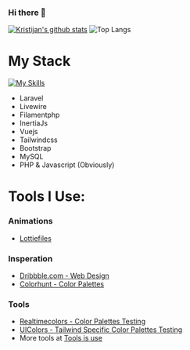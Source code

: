 ### Hi there 👋


[![Kristijan's github stats](https://github-readme-stats.vercel.app/api?username=abdelhamiderrahmouni)](https://github.com/anuraghazra/github-readme-stats) ![Top Langs](https://github-readme-stats.vercel.app/api/top-langs/?username=abdelhamiderrahmouni&layout=compact)

# My Stack
[![My Skills](https://skillicons.dev/icons?i=html,css,js,vue,tailwindcss,bootstrap,php,laravel,livewire,filamentphp,inertiajs)](https://skillicons.dev)
- Laravel
- Livewire
- Filamentphp
- InertiaJs
- Vuejs
- Tailwindcss
- Bootstrap
- MySQL
- PHP & Javascript (Obviously)

# Tools I Use:
### Animations
- [Lottiefiles](https://app.lottiefiles.com/)



### Insperation
- [Dribbble.com - Web Design](https://dribbble.com/search/shots/popular/web-design)
- [Colorhunt - Color Palettes](https://colorhunt.co/)

### Tools
- [Realtimecolors - Color Palettes Testing](https://realtimecolors.com/)
- [UIColors - Tailwind Specific Color Palettes Testing](https://uicolors.app/create)
- More tools at [Tools is use](https://github.com/abdelhamiderrahmouni/abdelhamiderrahmouni/blob/main/tools)
